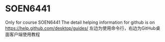# SOEN6441
Only for course SOEN6441
The detail helping information for github is on 
https://help.github.com/desktop/guides/
左边为使用命令行，右边为GitHub桌面客户端使用教程
